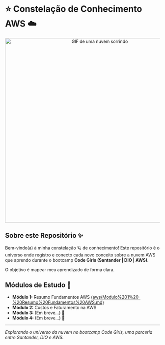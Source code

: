 # ⭐ Constelação de Conhecimento AWS ☁️

<p align="center">
  <img src="https://media.giphy.com/media/l378b9LcC3cclsY2A/giphy.gif" alt="GIF de uma nuvem sorrindo" width="600"/>
</p>

## Sobre este Repositório ✨

Bem-vindo(a) à minha constelação 🪐 de conhecimento! Este repositório é o universo onde registro e conecto cada novo conceito sobre a nuvem AWS que aprendo durante o bootcamp **Code Girls (Santander | DIO | AWS)**.

O objetivo é mapear meu aprendizado de forma clara.

## Módulos de Estudo 🌌

* **Módulo 1:** Resumo Fundamentos AWS [(aws/Modulo%201%20-%20Resumo%20Fundamentos%20AWS.md)](https://github.com/R4i5and0/bootcamp-aws-dio-code-girl/blob/8855e9beb7e1dd97e60ee3005cf46fc691a00dea/aws/M%C3%B3dulo%201%20-%20Resumo%20Fundamentos%20AWS.md)
* **Módulo 2:** Custos e Faturamento na AWS
* **Módulo 3:** (Em breve...) 🌟
* **Módulo 4:** (Em breve...) 🌙





---
*Explorando o universo da nuvem no bootcamp Code Girls, uma parceria entre Santander, DIO e AWS.*
